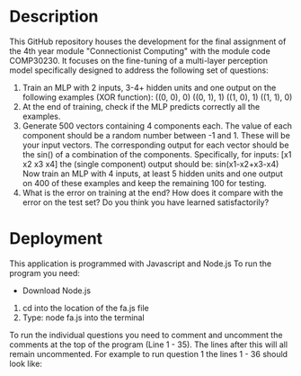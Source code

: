 # Description
This GitHub repository houses the development for the final assignment of the 4th year module "Connectionist Computing" with the module code COMP30230. It focuses on the fine-tuning of a multi-layer perception model specifically designed to address the following set of questions:

1. Train an MLP with 2 inputs, 3-4+ hidden units and one output on the following examples (XOR function):
   ((0, 0), 0)
   ((0, 1), 1)
   ((1, 0), 1)
   ((1, 1), 0)
2. At the end of training, check if the MLP predicts correctly all the examples.
3. Generate 500 vectors containing 4 components each. The value of each component should be a random number between -1 and 1. These will be your input vectors. The corresponding output for each vector should be the sin() of a combination of the components. Specifically, for inputs: [x1 x2 x3 x4]
the (single component) output should be:
sin(x1-x2+x3-x4)
Now train an MLP with 4 inputs, at least 5 hidden units and one output on 400 of these examples and keep the remaining 100 for testing.
4. What is the error on training at the end? How does it compare with the error on the test set? Do you think you have learned satisfactorily?

# Deployment
This application is programmed with Javascript and Node.js
To run the program you need:
* Download Node.js
1. cd into the location of the fa.js file
2. Type: node fa.js into the terminal

To run the individual questions you need to comment and uncomment the comments at the top of the program (Line 1 - 35). The lines after this will all remain uncommented. For example to run question 1 the lines 1 - 36 should look like:
